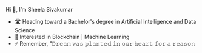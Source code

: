 Hi 👋,  I’m Sheela Sivakumar


- 🛣️ Heading toward a Bachelor's degree in Artificial Intelligence and Data Science 
- 👀 Interested in Blockchain | Machine Learning
- ⚡ Remember, "𝙳𝚛𝚎𝚊𝚖 𝚠𝚊𝚜 𝚙𝚕𝚊𝚗𝚝𝚎𝚍 𝚒𝚗 𝚘𝚞𝚛 𝚑𝚎𝚊𝚛𝚝 𝚏𝚘𝚛 𝚊 𝚛𝚎𝚊𝚜𝚘𝚗


<!---
sheelasivakumar/sheelasivakumar is a ✨ special ✨ repository because its `README.md` (this file) appears on your GitHub profile.
You can click the Preview link to take a look at your changes.
--->
